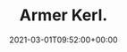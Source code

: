 ---
retweeted: false
source: <a href="https://about.twitter.com/products/tweetdeck" rel="nofollow">TweetDeck</a>
entities:
  user_mentions: []
  urls: []
  symbols: []
  media:
  - expanded_url: https://twitter.com/bascht/status/1366325337899081734/photo/1
    indices:
    - '12'
    - '35'
    url: https://t.co/tt3tlnnk2Z
    media_url: http://pbs.twimg.com/media/EvYpilaXAAAax7W.png
    id_str: '1366325211088486400'
    id: '1366325211088486400'
    media_url_https: https://pbs.twimg.com/media/EvYpilaXAAAax7W.png
    sizes:
      small:
        w: '558'
        h: '94'
        resize: fit
      thumb:
        w: '94'
        h: '94'
        resize: crop
      large:
        w: '558'
        h: '94'
        resize: fit
      medium:
        w: '558'
        h: '94'
        resize: fit
    type: photo
    display_url: pic.twitter.com/tt3tlnnk2Z
  hashtags: []
display_text_range:
- '0'
- '35'
favorite_count: '12'
id_str: '1366325337899081734'
truncated: false
retweet_count: '0'
id: '1366325337899081734'
possibly_sensitive: false
created_at: Mon Mar 01 09:52:00 +0000 2021
favorited: false
full_text: Armer Kerl.
lang: de
extended_entities:
  media:
  - expanded_url: https://twitter.com/bascht/status/1366325337899081734/photo/1
    indices:
    - '12'
    - '35'
    url: https://t.co/tt3tlnnk2Z
    media_url: http://pbs.twimg.com/media/EvYpilaXAAAax7W.png
    id_str: '1366325211088486400'
    id: '1366325211088486400'
    media_url_https: https://pbs.twimg.com/media/EvYpilaXAAAax7W.png
    sizes:
      small:
        w: '558'
        h: '94'
        resize: fit
      thumb:
        w: '94'
        h: '94'
        resize: crop
      large:
        w: '558'
        h: '94'
        resize: fit
      medium:
        w: '558'
        h: '94'
        resize: fit
    type: photo
    display_url: pic.twitter.com/tt3tlnnk2Z
tags:
- pesos:twitter
date: '2021-03-01T09:52:00+00:00'
src: https://twitter.com/bascht/status/1366325337899081734
original_url: https://twitter.com/bascht/status/1366325337899081734
type: twitter_tweet
media_url: https://img.bascht.com/twitter/pbs.twimg.com/media/EvYpilaXAAAax7W.png
text: Armer Kerl.
title: Armer Kerl.

---